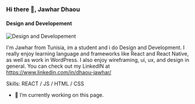 ### Hi there 👋, Jawhar Dhaou
#### Design and Developement
![Design and Developement](https://media-exp2.licdn.com/dms/image/C4E16AQEoVqdw71xYSQ/profile-displaybackgroundimage-shrink_350_1400/0/1655553310130?e=1662595200&v=beta&t=8Jizr26TmLdKucdKfWZ_KxjurNghsOafXBp3fmoYQc8)

I'm Jawhar from Tunisia, im a student and i do Design and Development. I really enjoy learning language and frameworks like React and React Native, as well as work in WordPress. I also enjoy wireframing, ui, ux, and design in general. You can check out my LinkedIN at https://www.linkedin.com/in/dhaou-jawhar/

Skills: REACT / JS / HTML / CSS

- 🔭 I’m currently working on this page. 
